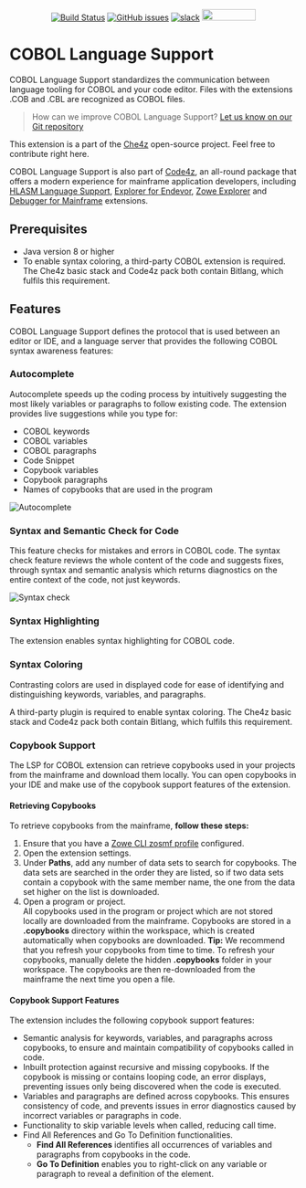 <div id="header" align="center">

[![Build Status](https://ci.eclipse.org/che4z/buildStatus/icon?job=LSP+for+COBOL%2Fdevelopment)](https://ci.eclipse.org/che4z/job/LSP%20for%20COBOL/job/development/)
[![GitHub issues](https://img.shields.io/github/issues-raw/eclipse/che-che4z-lsp-for-cobol)](https://github.com/eclipse/che-che4z-lsp-for-cobol/issues)
[![slack](https://img.shields.io/badge/chat-on%20Slack-blue)](https://join.slack.com/t/che4z/shared_invite/enQtNzk0MzA4NDMzOTIwLWIzMjEwMjJlOGMxNmMyNzQ1NWZlMzkxNmQ3M2VkYWNjMmE0MGQ0MjIyZmY3MTdhZThkZDg3NGNhY2FmZTEwNzQ)
<a href="https://sonarcloud.io/dashboard?id=eclipse_che-che4z-lsp-for-cobol">
<img src="https://sonarcloud.io/images/project_badges/sonarcloud-black.svg" width="94" height="20" href="" />
</a>

</div>

# COBOL Language Support

COBOL Language Support standardizes the communication between language tooling for COBOL and your code editor. Files with the extensions .COB and .CBL are recognized as COBOL files.

> How can we improve COBOL Language Support? [Let us know on our Git repository](https://github.com/eclipse/che-che4z-lsp-for-cobol/issues)

This extension is a part of the [Che4z](https://github.com/eclipse/che-che4z) open-source project. Feel free to contribute right here.

COBOL Language Support is also part of [Code4z](https://marketplace.visualstudio.com/items?itemName=broadcomMFD.code4z-extension-pack), an all-round package that offers a modern experience for mainframe application developers, including [HLASM Language Support](https://marketplace.visualstudio.com/items?itemName=broadcomMFD.hlasm-language-support), [Explorer for Endevor](https://marketplace.visualstudio.com/items?itemName=broadcomMFD.explorer-for-endevor), [Zowe Explorer](https://marketplace.visualstudio.com/items?itemName=Zowe.vscode-extension-for-zowe) and [Debugger for Mainframe](https://marketplace.visualstudio.com/items?itemName=broadcomMFD.debugger-for-mainframe) extensions.

## Prerequisites

- Java version 8 or higher
- To enable syntax coloring, a third-party COBOL extension is required. The Che4z basic stack and Code4z pack both contain Bitlang, which fulfils this requirement.

## Features
COBOL Language Support defines the protocol that is used between an editor or IDE, and a language server that provides the following COBOL syntax awareness features:

### Autocomplete
Autocomplete speeds up the coding process by intuitively suggesting the most likely variables or paragraphs to follow existing code. The extension provides live suggestions while you type for:

- COBOL keywords
- COBOL variables
- COBOL paragraphs
- Code Snippet
- Copybook variables
- Copybook paragraphs
- Names of copybooks that are used in the program

![Autocomplete](/docs/images/CLSAutocorrect.gif)
		
### Syntax and Semantic Check for Code
This feature checks for mistakes and errors in COBOL code. The syntax check feature reviews the whole content of the code and suggests fixes, through syntax and semantic analysis which returns diagnostics on the entire context of the code, not just keywords.

![Syntax check](/docs/images/CLSErrorHighlighting.gif)
			
### Syntax Highlighting
The extension enables syntax highlighting for COBOL code.
	
### Syntax Coloring
Contrasting colors are used in displayed code for ease of identifying and distinguishing keywords, variables, and paragraphs.

A third-party plugin is required to enable syntax coloring. The Che4z basic stack and Code4z pack both contain Bitlang, which fulfils this requirement.
	
### Copybook Support

The LSP for COBOL extension can retrieve copybooks used in your projects from the mainframe and download them locally. You can open copybooks in your IDE and make use of the copybook support features of the extension.

#### Retrieving Copybooks

To retrieve copybooks from the mainframe, **follow these steps:**

1. Ensure that you have a [Zowe CLI zosmf profile](https://docs.zowe.org/stable/user-guide/cli-configuringcli.html) configured.
2. Open the extension settings. 
3. Under **Paths**, add any number of data sets to search for copybooks. The data sets are searched in the order they are listed, so if two data sets contain a copybook with the same member name, the one from the data set higher on the list is downloaded.
4. Open a program or project.  
   All copybooks used in the program or project which are not stored locally are downloaded from the mainframe. Copybooks are stored in a **.copybooks** directory within the workspace, which is created automatically when copybooks are downloaded.
   **Tip:** We recommend that you refresh your copybooks from time to time. To refresh your copybooks, manually delete the hidden **.copybooks** folder in your workspace. The copybooks are then re-downloaded from the mainframe the next time you open a file.

#### Copybook Support Features

The extension includes the following copybook support features:

* Semantic analysis for keywords, variables, and paragraphs across copybooks, to ensure and maintain compatibility of copybooks called in code.
* Inbuilt protection against recursive and missing copybooks. If the copybook is missing or contains looping code, an error displays, preventing issues only being discovered when the code is executed.  
* Variables and paragraphs are defined across copybooks. This ensures consistency of code, and prevents issues in error diagnostics caused by incorrect variables or paragraphs in code. 
* Functionality to skip variable levels when called, reducing call time.
* Find All References and Go To Definition functionalities.
    - **Find All References** identifies all occurrences of variables and paragraphs from copybooks in the code.
    - **Go To Definition** enables you to right-click on any variable or paragraph to reveal a definition of the element.
